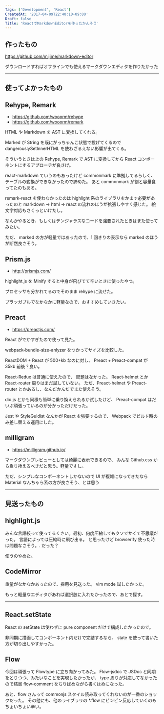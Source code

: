 ```yaml
---
Tags: ['Development', 'React']
CreatedAt: '2017-04-09T22:40:10+09:00'
Draft: false
Title: 'ReactでMarkdownEditorを作ったかんそう'
---
```


## 作ったもの

https://github.com/mijime/markdown-editor

ダウンロードすればオフラインでも使えるマークダウンエディタを作りたかった

---

## 使ってよかったもの

## Rehype, Remark

- https://github.com/wooorm/rehype
- https://github.com/wooorm/remark

HTML や Markdown を AST に変換してくれる。

Marked が String を既にがっちゃんこ状態で投げてくるので
dangerouslySetInnerHTML を使わざるえない影響が出てくる。

そういうときは上の Rehype, Remark で AST に変換してから React コンポーネントにするアプローチが良さげ。

react-markdown ていうのもあったけど commonmark に準拠してるらしく、テーブルの変換ができなかったので諦めた。
あと commonmark が割と容量食ってたのもある。

remark-react を使わなかったのは highlight 系のライブラリをかます必要があったのと
markdown -> html -> react の流れのほうが拡張しやすく感じた。
絵文字対応もさくっといけたし。

なんかやるとき、もしくはデンジャラスなコードを強要されたときはまた使ってみたい。

ただ、 marked の方が軽量ではあったので、1 回きりの表示なら marked のほうが断然良さそう。

## Prism.js

- http://prismjs.com/

highlight.js を Minify すると中身が飛びでて辛いときに使ったやつ。

プロセッサも分かれてるのでそのまま rehype に流せた。

プラッガブルでなかなかに軽量なので、おすすめしていきたい。

## Preact

- https://preactjs.com/

React がでかすぎたので使って見た。

webpack-bundle-size-anlyzer をつかってサイズを比較した。

ReactDOM + React が 500+kb なのに対し、 Preact + Preact-compat が 35kb 前後？良い。

React-Redux は普通に使えたので、 問題はなかった。 React-helmet とか React-router 周りはまだ試していない。
ただ、Preact-helmet や Preact-router とかあるし、なんだかんだでまた使えそう。

dio.js とかも同様も簡単に乗り換えられるか試したけど、 Preact-compat はだいぶ頑張っているのが分かっただけだった。

Jest や StyleGuidist なんかが React を強要するので、 Webpack でビルド時のみ差し替える運用にした。

## milligram

- https://milligram.github.io/

マークダウンプレビューとしては綺麗に表示できるので、
みんな Github.css から乗り換えるべきだと思う。軽量ですし。

ただ、シンプルなコンポーネントしかないので
UI が複雑になってきたなら Material なんちゃら系の方が良さそう、とは思う

---

## 見送ったもの

## highlight.js

みんな言語絞って使ってるくさい。最初、何度圧縮してもクソでかくて不思議だった。
言語によっては圧縮時に飛び出る。 と思ったけど browserify 使った時は問題なさそう。. だった？

使うのやめた。

## CodeMirror

重量がなかなかあったので、採用を見送った。 vim mode 試したかった。

もっと軽量なエディタがあれば選択肢に入れたかったので、あとで探す。

---

## React.setState

React の setState は使わずに pure component だけで構成したかったので。

非同期に描画してコンポーネント内だけで完結するなら、 state を使って書いた方が切り出しやすかった。

## Flow

今回は頑張って Flowtype に立ち向かってみた。 Flow-jsdoc で JSDoc と同期をとりつつ、みたいなことを実現したかったが、
type 周りが対応してなかったので結局 flow-comment をちりばめながら書くはめになった。

あと、flow さんって commonjs スタイル読み取ってくれないのが一番のショックだった。
その他にも、他のライブラリの \*.flow にビンビン反応していくのもちょいちょい辛い。
